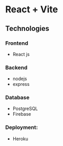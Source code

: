 # React + Vite
## Technologies
### Frontend
- React js
### Backend
- nodejs
- express
### Database
- PostgreSQL
- Firebase
### Deployment:
- Heroku
